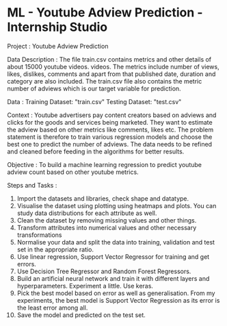 # ML - Youtube Adview Prediction - Internship Studio

Project : 
Youtube Adview Prediction

Data Description :
The file train.csv contains metrics and other details of about 15000 youtube videos. 
videos. The metrics include number of views, likes, dislikes, comments and
apart from that published date, duration and category are also included.
The train.csv file also contains the metric number of adviews which is our
target variable for prediction.

Data :
Training Dataset: "train.csv"
Testing Dataset: "test.csv"


Context :
Youtube advertisers pay content creators based on adviews and clicks for the
goods and services being marketed. They want to estimate the adview based
on other metrics like comments, likes etc. The problem statement is therefore
to train various regression models and choose the best one to predict the
number of adviews. The data needs to be refined and cleaned before feeding
in the algorithms for better results.

Objective :
To build a machine learning regression to predict youtube adview count based
on other youtube metrics.

Steps and Tasks :
1. Import the datasets and libraries, check shape and datatype.
2. Visualise the dataset using plotting using heatmaps and plots. You
can study data distributions for each attribute as well.
3. Clean the dataset by removing missing values and other things.
4. Transform attributes into numerical values and other
necessary transformations
5. Normalise your data and split the data into training, validation and test
set in the appropriate ratio.
6. Use linear regression, Support Vector Regressor for training and get
errors.
7. Use Decision Tree Regressor and Random Forest Regressors.
8. Build an artificial neural network and train it with different layers
and hyperparameters. Experiment a little. Use keras.
9. Pick the best model based on error as well as
generalisation. From my experiments, the best model is Support Vector Regression as its error is the least error among all.
10. Save the model and predicted on the test set.
